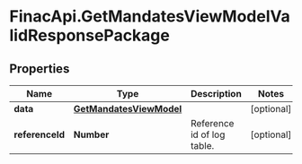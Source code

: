 # FinacApi.GetMandatesViewModelValidResponsePackage

## Properties
Name | Type | Description | Notes
------------ | ------------- | ------------- | -------------
**data** | [**GetMandatesViewModel**](GetMandatesViewModel.md) |  | [optional] 
**referenceId** | **Number** | Reference id of log table. | [optional] 
